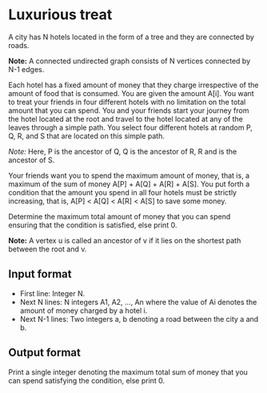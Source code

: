 # Luxurious treat

A city has N hotels located in the form of a tree and they are connected by roads.

**Note:** A connected undirected graph consists of N vertices connected by N-1 edges.

Each hotel has a fixed amount of money that they charge irrespective of the amount of food that is consumed. You are given the amount A[i]. You want to treat your friends in four different hotels with no limitation on the total amount that you can spend. You and your friends start your journey from the hotel located at the root and travel to the hotel located at any of the leaves through a simple path. You select four different hotels at random P, Q, R, and S that are located on this simple path.

_Note:_ Here, P is the ancestor of Q, Q is the ancestor of R, R and is the ancestor of S.

Your friends want you to spend the maximum amount of money, that is, a maximum of the sum of money A[P] + A[Q] + A[R] + A[S]. You put forth a condition that the amount you spend in all four hotels must be strictly increasing, that is, A[P] < A[Q] < A[R] < A[S] to save some money.

Determine the maximum total amount of money that you can spend ensuring that the condition is satisfied, else print 0.

**Note:** A vertex u is called an ancestor of v if it lies on the shortest path between the root and v.

## Input format

- First line: Integer N.
- Next N lines: N integers A1, A2, ..., An where the value of Ai denotes the amount of money charged by a hotel i.
- Next N-1 lines: Two integers a, b denoting a road between the city a and b.

## Output format

Print a single integer denoting the maximum total sum of money that you can spend satisfying the condition, else print 0.

